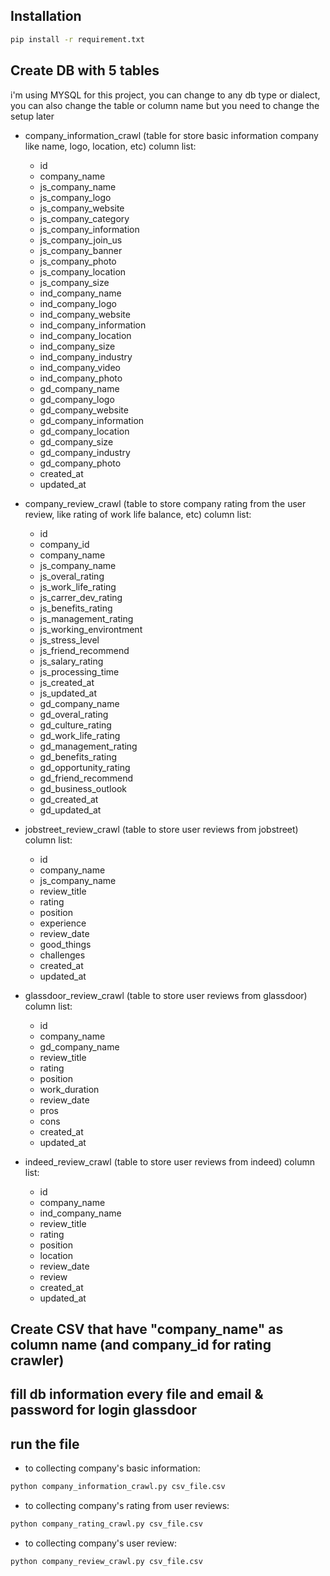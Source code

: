 ## Installation

```bash
pip install -r requirement.txt
```

## Create DB with 5 tables

i'm using MYSQL for this project, you can change to any db type or dialect, you can also change the table or column name but you need to change the setup later

- company_information_crawl (table for store basic information company like name, logo, location, etc)
    column list:
    - id
    - company_name
    - js_company_name
    - js_company_logo
    - js_company_website
    - js_company_category
    - js_company_information
    - js_company_join_us
    - js_company_banner
    - js_company_photo
    - js_company_location
    - js_company_size
    - ind_company_name
    - ind_company_logo
    - ind_company_website
    - ind_company_information
    - ind_company_location
    - ind_company_size
    - ind_company_industry
    - ind_company_video
    - ind_company_photo
    - gd_company_name
    - gd_company_logo
    - gd_company_website
    - gd_company_information
    - gd_company_location
    - gd_company_size
    - gd_company_industry
    - gd_company_photo
    - created_at
    - updated_at

- company_review_crawl (table to store company rating from the user review, like rating of work life balance, etc)
    column list:
    - id
    - company_id
    - company_name
    - js_company_name
    - js_overal_rating
    - js_work_life_rating
    - js_carrer_dev_rating
    - js_benefits_rating
    - js_management_rating
    - js_working_environtment
    - js_stress_level
    - js_friend_recommend
    - js_salary_rating
    - js_processing_time
    - js_created_at
    - js_updated_at
    - gd_company_name
    - gd_overal_rating
    - gd_culture_rating
    - gd_work_life_rating
    - gd_management_rating
    - gd_benefits_rating
    - gd_opportunity_rating
    - gd_friend_recommend
    - gd_business_outlook
    - gd_created_at
    - gd_updated_at

- jobstreet_review_crawl (table to store user reviews from jobstreet)
    column list:
    - id
    - company_name
    - js_company_name
    - review_title
    - rating
    - position
    - experience
    - review_date
    - good_things
    - challenges
    - created_at
    - updated_at

- glassdoor_review_crawl (table to store user reviews from glassdoor)
    column list:
    - id
    - company_name
    - gd_company_name
    - review_title
    - rating
    - position
    - work_duration
    - review_date
    - pros
    - cons
    - created_at
    - updated_at

- indeed_review_crawl (table to store user reviews from indeed)
    column list:
    - id
    - company_name
    - ind_company_name
    - review_title
    - rating
    - position
    - location
    - review_date
    - review
    - created_at
    - updated_at

## Create CSV that have "company_name" as column name (and company_id for rating crawler)

## fill db information every file and email & password for login glassdoor

## run the file

- to collecting company's basic information:
```bash
python company_information_crawl.py csv_file.csv
```

- to collecting company's rating from user reviews:
```bash
python company_rating_crawl.py csv_file.csv
```

- to collecting company's user review:
```bash
python company_review_crawl.py csv_file.csv
```
